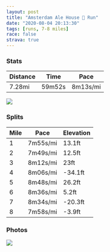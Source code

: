 ```yaml
---
layout: post
title: "Amsterdam Ale House 🍺 Run"
date: "2020-08-04 20:13:30"
tags: [runs, 7-8 miles]
race: false
strava: true
---
```


### Stats

| Distance | Time | Pace |
|----------|------|------|
|7.28mi|59m52s|8m13s/mi|

<img src='https://maps.googleapis.com/maps/api/staticmap?maptype=roadmap&path=enc:sawwFdisbMRu@PgBPo@ASEMe@Ka@YJoAj@{AC[NIXg@Ne@?Y^i@POAUHQWgA?KDL@]MKAFHLCBJKI][e@Oi@uB{CoG_E_@i@k@k@c@AQSo@a@iBq@Kg@?YIHGMUQeASaAkAw@[_@Y{A}Aq@IaAk@{@KcA_AQ]mAIYc@SMs@oA_@Ys@Ue@[i@Am@[[SKSmBy@AYOOES]_@m@YOa@SG[JKIKMIc@YWeA_@[_@iAw@cAo@a@GO]q@e@Mq@Ya@cA_@m@EKmCOqAHm@n@uADe@FwAMc@Ag@T{@p@kARk@j@aC@]Ik@_@cAo@k@uDaCsAi@q@m@c@Q{AiCOw@GeBBi@~@wBJg@EoAQu@g@wAQQq@i@yAk@}@m@]i@U{@g@cAU{@g@u@w@k@eA]uAM_@F_@Ru@l@uBFe@Mu@s@aAc@kB}E[c@c@Ui@Iq@Hg@CgBm@u@KkEmB_Au@GSuCaD}@w@wD_BsBkA{AiC_@mBKqBT_B@}Be@gBcA{@iAg@sAsAe@SQWq@W]i@aAe@aAs@qDyBaAy@oGoD_@EcCJYE]S[Ic@?g@Bq@V}@|@e@V}@AIIgAQkAm@uAaAwByBaBuBy@mAa@Ui@GqBVmAG{BYmAe@sA}AgAcDQKu@Bk@p@Mj@?\Fd@nAdC@X?^Kh@[x@UNe@IkCaC_Am@UYeCkAa@Gc@A_@PuAtAcAvBa@|AYbD?p@IXAd@Sh@@x@Nl@p@p@PLp@Jb@Ch@[`@s@H{ANw@lAeApADd@K\UrAUbAFfA~@~@vAf@|BLfA^x@\b@|Ah@^Xb@n@Vp@Jn@j@jCTr@Z\Vj@pArA`Ad@hE|AfB`Bd@|@f@dBt@p@n@VbALtAWf@D`Al@b@l@Pn@R|AhA|Df@x@fB~AtBlApBRrDo@`Bg@`ADtAv@`CtB~@zAt@lBx@hAn@Vf@DzBSn@BjAb@PLN^Fp@Kp@g@`@o@hAaA^_@\c@J_@fBKjAiA~Dg@bCIx@WfAGrADJzBn@HR\ZrCrAXd@b@`@vBrA\`@b@J`@b@Sh@g@f@s@lAMpAW`@Qt@ShB]l@i@zAe@Z&key=AIzaSyC1MId7bFpkLXNAaYhBSTb8jLyiSqzbDtM&size=800x800&markers=color:yellow|label:S|40.75562,-73.99587&markers=color:green|label:F|40.78139999999999,-73.97986999999993'>

### Splits

| Mile | Pace | Elevation |
|------|------|-----------|
|1|7m55s/mi|13.1ft|
|2|7m49s/mi|12.5ft|
|3|8m12s/mi|23ft|
|4|8m06s/mi|-34.1ft|
|5|8m48s/mi|26.2ft|
|6|8m36s/mi|5.2ft|
|7|8m34s/mi|-20.3ft|
|8|7m58s/mi|-3.9ft|

### Photos
<img src='https://dgtzuqphqg23d.cloudfront.net/cDe2agCPVZsh7kIfHrfuGdjLoQTJNpdWz_tIkHGMYpM-576x768.jpg'>
